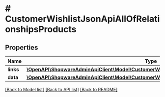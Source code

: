 # # CustomerWishlistJsonApiAllOfRelationshipsProducts

## Properties

Name | Type | Description | Notes
------------ | ------------- | ------------- | -------------
**links** | [**\OpenAPI\ShopwareAdminApiClient\Model\CustomerWishlistJsonApiAllOfRelationshipsProductsLinks**](CustomerWishlistJsonApiAllOfRelationshipsProductsLinks.md) |  | [optional]
**data** | [**\OpenAPI\ShopwareAdminApiClient\Model\CustomerWishlistJsonApiAllOfRelationshipsProductsData[]**](CustomerWishlistJsonApiAllOfRelationshipsProductsData.md) |  | [optional]

[[Back to Model list]](../../README.md#models) [[Back to API list]](../../README.md#endpoints) [[Back to README]](../../README.md)
